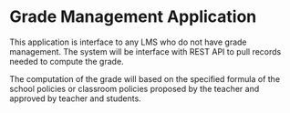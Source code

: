 # Grade Management Application
This application is interface to any LMS who do not have grade management. The system will be interface with REST API to pull records needed to compute the grade.

The computation of the grade will based on the specified formula of the school policies or classroom policies proposed by the teacher and approved by teacher and students.